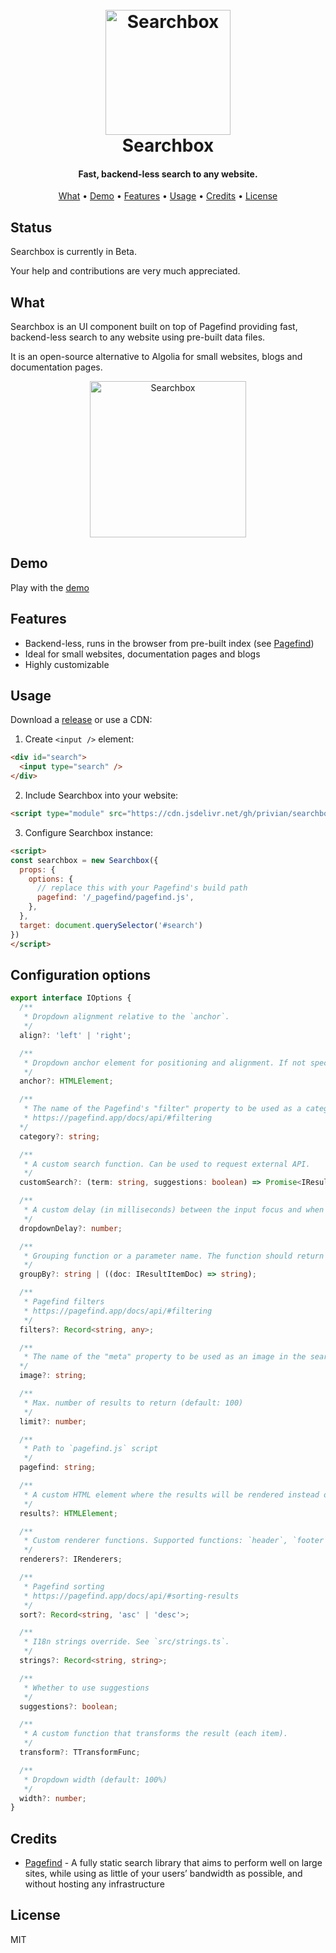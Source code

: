 <h1 align="center">
  <br>
  <img src="https://raw.githubusercontent.com/privian/searchbox/master/assets/searchbox.svg" alt="Searchbox" width="200">
  <br>
  Searchbox
  <br>
</h1>

<h4 align="center">Fast, backend-less search to any website.</h4>

<p align="center">
  <a href="#what">What</a> •
  <a href="#demo">Demo</a> •
  <a href="#features">Features</a> •
  <a href="#usage">Usage</a> •
  <a href="#credits">Credits</a> •
  <a href="#license">License</a>
</p>

## Status

Searchbox is currently in Beta.

Your help and contributions are very much appreciated.

## What

Searchbox is an UI component built on top of Pagefind providing fast, backend-less search to any website using pre-built data files.

It is an open-source alternative to Algolia for small websites, blogs and documentation pages.

<div align="center">
  <img src="https://raw.githubusercontent.com/privian/searchbox/master/assets/screenshot.png" alt="Searchbox" height="250">
</div>

## Demo

Play with the [demo](https://privian.github.io/searchbox/demo.html)

## Features

- Backend-less, runs in the browser from pre-built index (see [Pagefind](https://pagefind.app/))
- Ideal for small websites, documentation pages and blogs
- Highly customizable

## Usage

Download a [release](https://github.com/privian/searchbox/releases) or use a CDN:

1. Create `<input />` element:

```html
<div id="search">
  <input type="search" />
</div>
```

2. Include Searchbox into your website:

```html
<script type="module" src="https://cdn.jsdelivr.net/gh/privian/searchbox@0.2.2/dist/searchbox.min.js"></script>
```

3. Configure Searchbox instance:

```html
<script>
const searchbox = new Searchbox({
  props: {
    options: {
      // replace this with your Pagefind's build path
      pagefind: '/_pagefind/pagefind.js',
    },
  },
  target: document.querySelector('#search')
})
</script>
```

## Configuration options

```ts
export interface IOptions {
  /**
   * Dropdown alignment relative to the `anchor`.
   */
  align?: 'left' | 'right';

  /**
   * Dropdown anchor element for positioning and alignment. If not specified, the `input` will be used.
   */
  anchor?: HTMLElement;

  /**
   * The name of the Pagefind's "filter" property to be used as a category for grouping results. Use one of the properties returned by `pagefind.filters();`.
   * https://pagefind.app/docs/api/#filtering
  */
  category?: string;

  /**
   * A custom search function. Can be used to request external API.
   */
  customSearch?: (term: string, suggestions: boolean) => Promise<IResult>;

  /**
   * A custom delay (in milliseconds) between the input focus and when the dropdown is shown.
   */
  dropdownDelay?: number;

  /**
   * Grouping function or a parameter name. The function should return group identifier as string.
   */
  groupBy?: string | ((doc: IResultItemDoc) => string);

  /**
   * Pagefind filters
   * https://pagefind.app/docs/api/#filtering
   */
  filters?: Record<string, any>;

  /**
   * The name of the "meta" property to be used as an image in the search results (typically, this would be "image").
  */
  image?: string;

  /**
   * Max. number of results to return (default: 100)
   */
  limit?: number;

  /**
   * Path to `pagefind.js` script
   */
  pagefind: string;

  /**
   * A custom HTML element where the results will be rendered instead of the dropdown. Is specified, the dropdown won't be shown.
   */
  results?: HTMLElement;

  /**
   * Custom renderer functions. Supported functions: `header`, `footer`, `item`.
   */
  renderers?: IRenderers;

  /**
   * Pagefind sorting
   * https://pagefind.app/docs/api/#sorting-results
   */
  sort?: Record<string, 'asc' | 'desc'>;

  /**
   * I18n strings override. See `src/strings.ts`.
   */
  strings?: Record<string, string>;

  /**
   * Whether to use suggestions
   */
  suggestions?: boolean;

  /**
   * A custom function that transforms the result (each item).
   */
  transform?: TTransformFunc;

  /**
   * Dropdown width (default: 100%)
   */
  width?: number;
}
```

## Credits

- [Pagefind](https://pagefind.app/) - A fully static search library that aims to perform well on large sites, while using as little of your users’ bandwidth as possible, and without hosting any infrastructure

## License

MIT